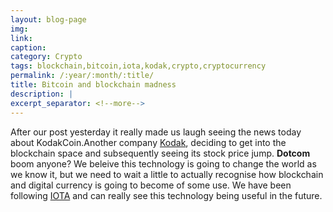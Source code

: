 ```yaml
---
layout: blog-page
img:
link: 
caption:
category: Crypto
tags: blockchain,bitcoin,iota,kodak,crypto,cryptocurrency
permalink: /:year/:month/:title/
title: Bitcoin and blockchain madness
description: |
excerpt_separator: <!--more-->
---
```


After our post yesterday it really made us laugh seeing the news today about KodakCoin.<!--more-->Another company [Kodak](https://www.wired.co.uk/article/kodak-coin-ico-cryptocurrency-crypto), deciding to get into the blockchain space and subsequently seeing its stock price jump. **Dotcom** boom anyone? We beleive this technology is going to change the world as we know it, but we need to wait a little to actually recognise how blockchain and digital currency is going to become of some use. We have been following [IOTA](https://www.iota.org) and can really see this technology being useful in the future.